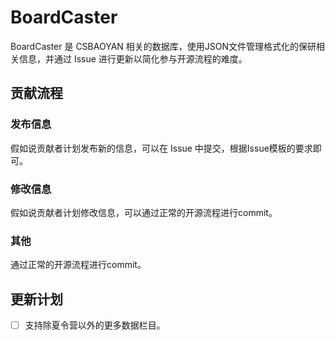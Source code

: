 # BoardCaster

BoardCaster 是 CSBAOYAN 相关的数据库，使用JSON文件管理格式化的保研相关信息，并通过 Issue 进行更新以简化参与开源流程的难度。

## 贡献流程

### 发布信息

假如说贡献者计划发布新的信息，可以在 Issue 中提交，根据Issue模板的要求即可。

### 修改信息

假如说贡献者计划修改信息，可以通过正常的开源流程进行commit。

### 其他

通过正常的开源流程进行commit。

## 更新计划

- [ ] 支持除夏令营以外的更多数据栏目。